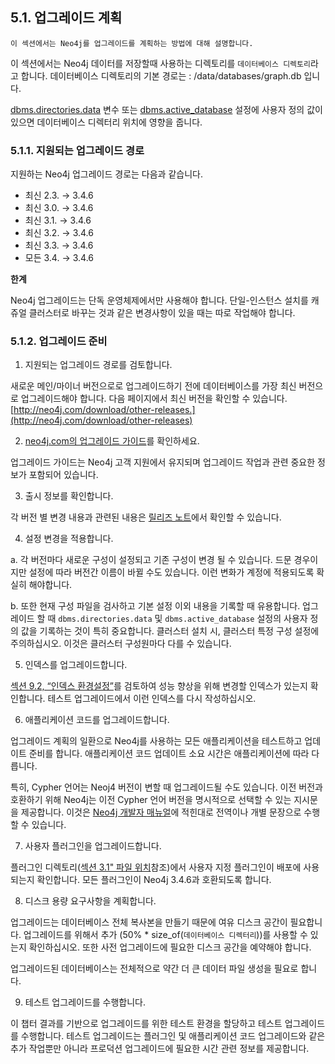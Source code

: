
## 5.1. 업그레이드 계획 

```
이 섹션에서는 Neo4j를 업그레이드를 계획하는 방법에 대해 설명합니다.
```

이 섹션에서는 Neo4j 데이터를 저장할때 사용하는 디렉토리를 ```데이터베이스 디렉토리```라고 합니다. 데이터베이스 디렉토리의 기본 경로는 : <neo4j-home>/data/databases/graph.db 입니다.

[dbms.directories.data](https://neo4j.com/docs/operations-manual/3.4/reference/configuration-settings) 변수 또는 [dbms.active_database](https://neo4j.com/docs/operations-manual/3.4/reference/configuration-settings/#config_dbms.active_database) 설정에 사용자 정의 값이 있으면 데이터베이스 디렉터리 위치에 영향을 줍니다.

### 5.1.1. 지원되는 업그레이드 경로

지원하는 Neo4j 업그레이드 경로는 다음과 같습니다.

- 최신 2.3. → 3.4.6
- 최신 3.0. → 3.4.6
- 최신 3.1. → 3.4.6
- 최신 3.2. → 3.4.6
- 최신 3.3. → 3.4.6
- 모든 3.4. → 3.4.6

**한계**

Neo4j 업그레이드는 단독 운영체제에서만 사용해야 합니다. 단일-인스턴스 설치를 캐쥬얼 클러스터로 바꾸는 것과 같은 변경사항이 있을 때는 따로 작업해야 합니다. 

### 5.1.2. 업그레이드 준비

1. 지원되는 업그레이드 경로를 검토합니다.

새로운 메인/마이너 버전으로로 업그레이드하기 전에 데이터베이스를 가장 최신 버전으로 업그레이드해야 합니다. 다음 페이지에서 최신 버전을 확인할 수 있습니다. [http://neo4j.com/download/other-releases.](http://neo4j.com/download/other-releases)

2. [neo4j.com의 업그레이드 가이드](https://neo4j.com/guides/upgrade/)를 확인하세요.

업그레이드 가이드는 Neo4j 고객 지원에서 유지되며 업그레이드 작업과 관련 중요한 정보가 포함되어 있습니다.

3. 출시 정보를 확인합니다.

각 버전 별 변경 내용과 관련된 내용은 [릴리즈 노트](https://neo4j.com/release-notes/)에서 확인할 수 있습니다.  

4. 설정 변경을 적용합니다. 

a. 각 버전마다 새로운 구성이 설정되고 기존 구성이 변경 될 수 있습니다. 드문 경우이지만 설정에 따라 버전간 이름이 바뀔 수도 있습니다. 이런 변화가 계정에 적용되도록 확실히 해야합니다. 

b. 또한 현재 구성 파일을 검사하고 기본 설정 이외 내용을 기록할 때 유용합니다. 업그레이드 할 때 ```dbms.directories.data``` 및 ```dbms.active_database``` 설정의 사용자 정의 값을 기록하는 것이 특히 중요합니다. 클러스터 설치 시, 클러스터 특정 구성 설정에 주의하십시오. 이것은 클러스터 구성원마다 다를 수 있습니다.

5. 인덱스를 업그레이드합니다.

[섹션 9.2, “인덱스 환경설정”](../performance/index-configuration.md)를 검토하여 성능 향상을 위해 변경할 인덱스가 있는지 확인합니다. 테스트 업그레이드에서 이런 인덱스를 다시 작성하십시오.

6. 애플리케이션 코드를 업그레이드합니다.

업그레이드 계획의 일환으로 Neo4j를 사용하는 모든 애플리케이션을 테스트하고 업데이트 준비를 합니다. 애플리케이션 코드 업데이트 소요 시간은 애플리케이션에 따라 다릅니다. 

특히, Cypher 언어는 Neoj4 버전이 변할 때 업그레이드될 수도 있습니다. 이전 버전과 호환하기 위해 Neo4j는 이전 Cypher 언어 버전을 명시적으로 선택할 수 있는 지시문을 제공합니다. 이것은 [Neo4j 개발자 매뉴얼](https://neo4j.com/docs/developer-manual/3.4/cypher/deprecations-additions-removals-compatibility/#cypher-compatibility)에 적힌대로 전역이나 개별 문장으로 수행할 수 있습니다.

7. 사용자 플러그인을 업그레이드합니다.

플러그인 디렉토리([섹션 3.1" 파일 위치](../configuration/file-locations.md)참조)에서 사용자 지정 플러그인이 배포에 사용되는지 확인합니다. 모든 플러그인이 Neo4j 3.4.6과 호환되도록 합니다. 

8. 디스크 용량 요구사항을 계획합니다.

업그레이드는 데이터베이스 전체 복사본을 만들기 때문에 여유 디스크 공간이 필요합니다. 업그레이드를 위해서 추가 (50% * size_of(`데이터베이스 디렉터리`))를 사용할 수 있는지 확인하십시오. 또한 사전 업그레이드에 필요한 디스크 공간을 예약해야 합니다. 

업그레이드된 데이터베이스는 전체적으로 약간 더 큰 데이터 파일 생성을 필요로 합니다. 

9. 테스트 업그레이드를 수행합니다.

이 챕터 결과를 기반으로 업그레이드를 위한 테스트 환경을 할당하고 테스트 업그레이드를 수행합니다. 테스트 업그레이드는 플러그인 및 애플리케이션 코드 업그레이드와 같은 추가 작업뿐만 아니라 프로덕션 업그레이드에 필요한 시간 관련 정보를 제공합니다.
